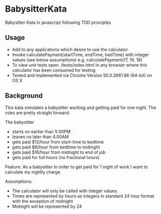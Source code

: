 # BabysitterKata
Babysitter Kata in javascript following TDD principles

Usage
----------

- Add  <script src="babysittingCalculator.js"></script> to any applications which desire to use the calculator
- Invoke calculatePayment(startTime, endTime, bedTime) with integer values (see below assumptions) e.g. calculatePayment(17, 19, 18)
- To view unit tests open ./tests/index.html in any browser where this calculator has been consumed for testing
- Tested and implemented via Chrome Version 50.0.2661.86 (64-bit) on OS X

Background
----------
This kata simulates a babysitter working and getting paid for one night.  The rules are pretty straight forward:

The babysitter 
- starts no earlier than 5:00PM
- leaves no later than 4:00AM
- gets paid $12/hour from start-time to bedtime
- gets paid $8/hour from bedtime to midnight
- gets paid $16/hour from midnight to end of job
- gets paid for full hours (no fractional hours)


Feature:
As a babysitter
In order to get paid for 1 night of work
I want to calculate my nightly charge

Assumptions:

- The calculator will only be called with integer values.
- Times are represented by hours as integers in standard 24 hour format with the exception of midnight
- Midnight will be represented by 24
